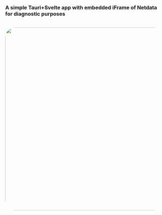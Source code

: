 ### A simple **Tauri+Svelte** app with embedded iFrame of Netdata for diagnostic purposes

<div align="center">
<br />
<img src="https://raw.githubusercontent.com/Fractal-Tess/URL-Loader/main/app.jpg" width="580" style="border-radius:2rem"/>
</div>
<br />
<br />
<br />
<div align="center">
</div>
